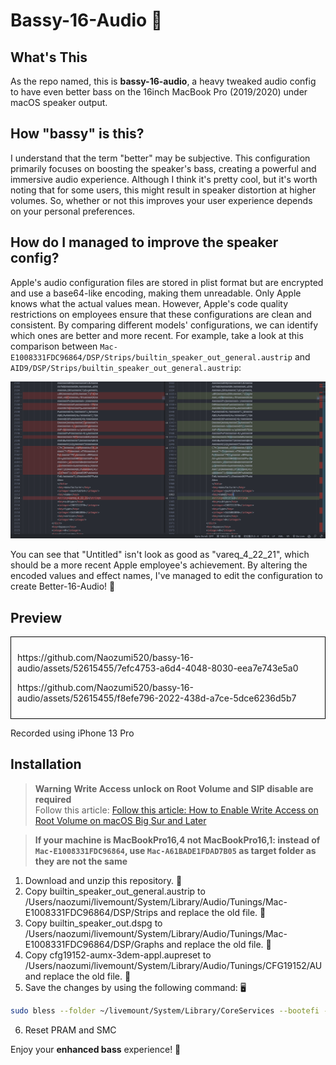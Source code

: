# Bassy-16-Audio 🎵

## What's This
As the repo named, this is **bassy-16-audio**, a heavy tweaked audio config to have even better bass on the 16inch MacBook Pro (2019/2020) under macOS speaker output.

## How "bassy" is this?
I understand that the term "better" may be subjective. This configuration primarily focuses on boosting the speaker's bass, creating a powerful and immersive audio experience. Although I think it's pretty cool, but it's worth noting that for some users, this might result in speaker distortion at higher volumes. So, whether or not this improves your user experience depends on your personal preferences.

## How do I managed to improve the speaker config?
Apple's audio configuration files are stored in plist format but are encrypted and use a base64-like encoding, making them unreadable. Only Apple knows what the actual values mean. However, Apple's code quality restrictions on employees ensure that these configurations are clean and consistent. By comparing different models' configurations, we can identify which ones are better and more recent.
For example, take a look at this comparison between `Mac-E1008331FDC96864/DSP/Strips/builtin_speaker_out_general.austrip` and `AID9/DSP/Strips/builtin_speaker_out_general.austrip`:

![](docs/Screenshot%202023-05-22%20at%209.39.26%20PM.png)

You can see that "Untitled" isn't look as good as "vareq_4_22_21", which should be a more recent Apple employee's achievement. By altering the encoded values and effect names, I've managed to edit the configuration to create Better-16-Audio! 🚀

## Preview

<div style="border: 1px solid black; padding: 10px;">
  <p>https://github.com/Naozumi520/bassy-16-audio/assets/52615455/7efc4753-a6d4-4048-8030-eea7e743e5a0</p>
  <p>https://github.com/Naozumi520/bassy-16-audio/assets/52615455/f8efe796-2022-438d-a7ce-5dce6236d5b7</p>
</div>

Recorded using iPhone 13 Pro

## Installation

> **Warning**
**Write Access unlock on Root Volume and SIP disable are required**  
Follow this article: [Follow this article: How to Enable Write Access on Root Volume on macOS Big Sur and Later](https://elitemacx86.com/threads/how-to-enable-write-access-on-root-volume-on-macos-big-sur-and-later.652/)

> **If your machine is MacBookPro16,4 not MacBookPro16,1: instead of `Mac-E1008331FDC96864`, use `Mac-A61BADE1FDAD7B05` as target folder as they are not the same**

1. Download and unzip this repository. 📁  
2. Copy builtin_speaker_out_general.austrip to /Users/naozumi/livemount/System/Library/Audio/Tunings/Mac-E1008331FDC96864/DSP/Strips and replace the old file. 🔄  
3. Copy builtin_speaker_out.dspg to /Users/naozumi/livemount/System/Library/Audio/Tunings/Mac-E1008331FDC96864/DSP/Graphs and replace the old file. 🔄  
4. Copy cfg19152-aumx-3dem-appl.aupreset to /Users/naozumi/livemount/System/Library/Audio/Tunings/CFG19152/AU and replace the old file. 🔄  
5. Save the changes by using the following command: 🖥️

```zsh
sudo bless --folder ~/livemount/System/Library/CoreServices --bootefi --create-snapshot
```

6. Reset PRAM and SMC



Enjoy your **enhanced bass** experience! 🎉
